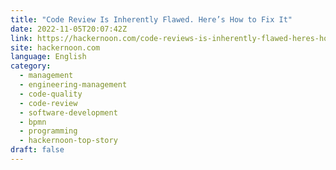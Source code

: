 ```yaml
---
title: "Code Review Is Inherently Flawed. Here’s How to Fix It"
date: 2022-11-05T20:07:42Z
link: https://hackernoon.com/code-reviews-is-inherently-flawed-heres-how-to-fix-it?source=rss&utm_medium=RSS&utm_source=news.12bit.vn
site: hackernoon.com
language: English
category:
  - management
  - engineering-management
  - code-quality
  - code-review
  - software-development
  - bpmn
  - programming
  - hackernoon-top-story
draft: false
---
```

